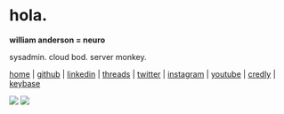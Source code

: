 # hola.

**william anderson = neuro**

sysadmin. cloud bod. server monkey.

[home](https://wpa.io/) |
[github](https://github.com/evilneuro) | 
[linkedin](https://www.linkedin.com/in/neuro) | 
[threads](https://threads.net/neuro) | 
[twitter](https://twitter.com/evilneuro) | 
[instagram](https://instagram.com/neuro) | 
[youtube](https://youtube.com/neuro) | 
[credly](https://www.credly.com/users/neuro/badges?sort=-state_updated_at&page=1) | 
[keybase](https://keybase.io/neuro)

[<img src="https://cdn.wpa.io/assets/img/aws-cert-clf-c02-128x128.png"/>](https://www.credly.com/badges/59d5cc55-f546-47be-849c-9940978466ac)
[<img src="https://cdn.wpa.io/assets/img/aws-cert-soa-c02-128x128.png"/>](https://www.credly.com/badges/69dff020-9225-48db-8ddf-8cee3be4e3f9)
